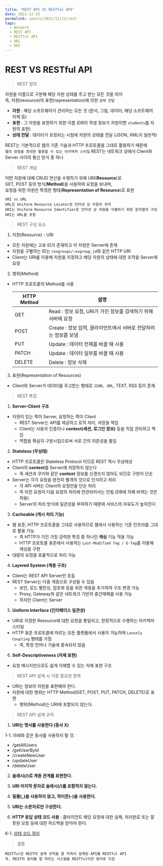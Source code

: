 ```yaml
---
title: "REST API VS RESTful API"
date: 2021-12-15
permalink: /posts/2021/12/15/rest
tags:
  - Network
  - REST API
  - RESTful API
  - URL
  - URI
---
```


# REST VS RESTful API

> REST 정의

자원을 이름으로 구분해 해당 자원 상태를 주고 받는 모든 것을 의미 <br>
즉, 자원(resource)의 표현(representation)에 의한 `상태 전달`

- **자원** : 해당 소프트웨어가 관리하는 모든 것 (문서, 그림, 데이터, 해당 소프트웨어 자체 등)
- **표현** : 그 자원을 표현하기 위한 이름 (DB의 학생 정보가 자원이면 `students`를 자원의 표현)
- **상태 전달** : 데이터가 요청되는 시점에 자원의 상태를 전달 (JSON, XML이 일반적)

REST는 기본적으로 웹의 기존 기술과 HTTP 프로토콜을 그대로 활용하기 때문에 <br>
`웹의 장점을 최대한 활용할 수 있는 아키텍처 스타일`
REST는 네트워크 상에서 Client와 Server 사이의 통신 방식 중 하나

> REST 개념

어떤 자원에 대해 CRUD 연산을 수행하기 위해 URI(**Resource**)로 <br>
GET, POST 등의 방식(**Method**)을 사용하여 요청을 보내며, <br>
요청을 위한 자원은 특정한 형태(**Representation of Resource**)로 표현

```
URI vs URL
URL은 Uniform Resource Locator로 인터넷 상 자원의 위치
URI는 Uniform Resource Identifier로 인터넷 상 자원을 식별하기 위한 문자열의 구성
URI는 URL을 포함
```

> REST 구성 요소

1. 자원(Resource) - URI

- 모든 자원에는 고유 ID가 존재하고 이 자원은 Server에 존재
- 자원을 구별하는 ID는 `/exgroups/:exgroup_id`와 같은 HTTP URI
- Client는 URI를 이용해 자원을 지정하고 해당 자원의 상태에 대한 조작을 Server에 요청

2. 행위(Method)

- HTTP 프로토콜의 Method를 사용

  | HTTP Method | 설명                                                             |
  | ----------- | ---------------------------------------------------------------- |
  | GET         | Read : 정보 요청, URI가 가진 정보를 검색하기 위해 서버에 요청    |
  | POST        | Create : 정보 입력, 클라이언트에서 서버로 전달하려는 정보를 보냄 |
  | PUT         | Update : 데이터 전체를 바꿀 때 사용                              |
  | PATCH       | Update : 데이터 일부를 바꿀 때 사용                              |
  | DELETE      | Delete : 정보 삭제                                               |

3. 표현(Representation of Resources)

- Client와 Server가 데이터를 주고받는 형태로 `JSON, XML`, TEXT, RSS 등이 존재

> REST 특징

1. **Server-Client 구조**

- 자원이 있는 쪽이 Server, 요청하는 쪽이 Client
  - REST Server는 API를 제공하고 로직 처리, 저장을 책임
  - Client는 사용자 인증이나 **context(세션, 로그인 정보)** 등을 직접 관리하고 책임
  - 역할을 확실히 구분시킴으로써 서로 간의 의존성을 줄임

2. **Stateless (무상태)**

- HTTP 프로토콜은 Stateless Protocol 이므로 REST 역시 무상태성
- Client의 **context**를 Server에 저장하지 않는다
  - 즉 세션과 쿠키와 같은 **context** 정보를 신경쓰지 않아도 되므로 구현이 단순
- Server는 각각 요청을 완전히 별개의 것으로 인식하고 처리
  - 각 API 서버는 Client의 요청만을 단순 처리
  - 즉 이전 요청이 다음 요청의 처리에 연관되어서는 안됨 (DB에 의해 바뀌는 것은 허용)
  - Server의 처리 방식에 일관성을 부여하기 때문에 서비스의 자유도가 높아진다

3. **Cacheable (캐시 처리 기능)**

- 웹 표준, HTTP 프로토콜을 그대로 사용하므로 웹에서 사용하는 기존 인프라를 그대로 활용 가능
  - 즉 HTTP가 가진 가장 강력한 특징 중 하나인 **캐싱** 기능 적용 가능
  - HTTP 프로토콜 표준에서 사용하는 `Last-Modified Tag / E-Tag`를 이용해 캐싱을 구현
- 대량의 요청을 효율적으로 처리 가능

4. **Layered System (계층 구조)**

- Client는 REST API Server만 호출
- REST Server는 다중 계층으로 구성될 수 있음
  - 보안, 로드 밸런싱, 암호화 등을 위한 계층을 추가하여 구조 변경 가능
  - Proxy, Gateway와 같은 네트워크 기반의 중간매체를 사용 가능
  - 하지만 Client는 Server

5. **Uniform Interface (인터페이스 일관성)**

- URI로 지정한 Resource에 대한 요청을 통일되고, 한정적으로 수행하는 아키텍처 스타일
- HTTP 표준 프로토콜에 따르는 모든 플랫폼에서 사용이 가능하며 `Loosely Coupling` 형태를 가짐
  - 즉, 특정 언어나 기술에 종속되지 않음

6. **Self-Descriptiveness (자체 표현)**

- 요청 메시지만으로도 쉽게 이해할 수 있는 자체 표현 구조

> REST API 설계 시 가장 중요한 항목

- URI는 정보의 자원을 표현해야 한다.
- 자원에 대한 행위는 HTTP Method(GET, POST, PUT, PATCH, DELETE)로 표현
  - 행위(Method)는 URI에 포함되지 않는다.

> REST API 설계 규칙

1. **URI는 명사를 사용한다 (동사 X)** 

1-1. 아래와 같은 동사를 사용하지 말 것.
  - /getAllUsers
  - /getUserById
  - /createNewUser
  - /updateUser
  - /deleteUser

2. **슬래시(/)로 계층 관계를 표현한다.**

3. **URI 마지막 문자로 슬래시(/)를 포함하지 않는다.**

4. **밑줄(_)을 사용하지 않고, 하이픈(-)을 사용한다.**

5. **URI는 소문자로만 구성한다.**

6. **HTTP 응답 상태 코드 사용** : 클라이언트 해당 요청에 대한 실패, 처리완료 또는 잘못된 요청 등에 대한 피드백을 받아야 한다.

6-1. <a href="https://dev-coco.tistory.com/98">상태 코드 정리</a>

> 결론

```
RESTful은 REST의 설계 규칙을 잘 지켜서 설계된 API를 RESTful API
즉, REST의 원리를 잘 따르는 시스템을 RESTful이란 용어로 지칭
```


